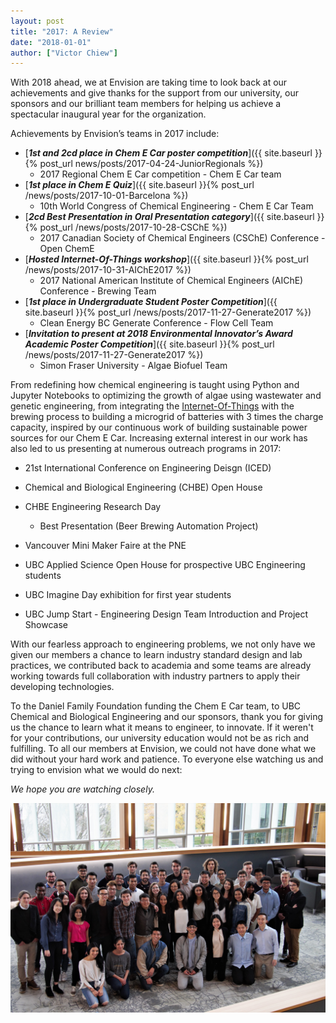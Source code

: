 ```yaml
---
layout: post
title: "2017: A Review"
date: "2018-01-01"
author: ["Victor Chiew"]
---
```


With 2018 ahead, we at Envision are taking time to look back at our achievements and give thanks for the support from our university, our sponsors and our brilliant team members for helping us achieve a spectacular inaugural year for the organization. 

Achievements by Envision’s teams in 2017 include:

- [***1st and 2cd place in Chem E Car poster competition***]({{ site.baseurl }}{% post_url news/posts/2017-04-24-JuniorRegionals %})
	- 2017 Regional Chem E Car competition - Chem E Car team
- [***1st place in Chem E Quiz***]({{ site.baseurl }}{% post_url /news/posts/2017-10-01-Barcelona %})
	- 10th World Congress of Chemical Engineering - Chem E Car Team
- [***2cd Best Presentation in Oral Presentation category***]({{ site.baseurl }}{% post_url /news/posts/2017-10-28-CSChE %})
	- 2017 Canadian Society of Chemical Engineers (CSChE) Conference - Open ChemE
- [***Hosted Internet-Of-Things workshop***]({{ site.baseurl }}{% post_url /news/posts/2017-10-31-AIChE2017 %})
	- 2017 National American Institute of Chemical Engineers (AIChE) Conference - Brewing Team
- [***1st place in Undergraduate Student Poster Competition***]({{ site.baseurl }}{% post_url /news/posts/2017-11-27-Generate2017 %})
	- Clean Energy BC Generate Conference - Flow Cell Team
- [***Invitation to present at 2018 Environmental Innovator’s Award Academic Poster Competition***]({{ site.baseurl }}{% post_url /news/posts/2017-11-27-Generate2017 %})
	- Simon Fraser University - Algae Biofuel Team

From redefining how chemical engineering is taught using Python and Jupyter Notebooks to optimizing the growth of algae using wastewater and genetic engineering, from integrating the [Internet-Of-Things](https://en.wikipedia.org/wiki/Internet_of_things) with the brewing process to building a microgrid of batteries with 3 times the charge capacity, inspired by our continuous work of building sustainable power sources for our Chem E Car. Increasing external interest in our work has also led to us presenting at numerous outreach programs in 2017:

- 21st International Conference on Engineering Deisgn (ICED) 

- Chemical and Biological Engineering (CHBE) Open House

- CHBE Engineering Research Day
	- Best Presentation (Beer Brewing Automation Project)
- Vancouver Mini Maker Faire at the PNE

- UBC Applied Science Open House for prospective UBC Engineering students

- UBC Imagine Day exhibition for first year students

- UBC Jump Start - Engineering Design Team Introduction and Project Showcase

With our fearless approach to engineering problems, we not only have we given our members a chance to learn industry standard design and lab practices, we contributed back to academia and some teams are already working towards full collaboration with industry partners to apply their developing technologies. 

To the Daniel Family Foundation funding the Chem E Car team, to UBC Chemical and Biological Engineering and our sponsors, thank you for giving us the chance to learn what it means to engineer, to innovate. If it weren't for your contributions, our university education would not be as rich and fulfilling. To all our members at Envision, we could not have done what we did without your hard work and patience. To everyone else watching us and trying to envision what we would do next:

*We hope you are watching closely.*

![Happy 2018 from all of us at Envision](/assets/images/blog/2017areview/Envision-Group.jpg)
